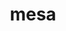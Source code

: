 ---
title: "mesa"
layout: cache
categories: [package, v0.20.1]
meta: {"versions": ["22.1.6"], "compilers": ["gcc@=11.1.0", "gcc@=11.3.0", "gcc@=7.3.1"], "oss": ["amzn2", "ubuntu20.04", "ubuntu22.04"], "platforms": ["linux"], "targets": ["aarch64", "neoverse_n1", "x86_64_v3"], "stacks": ["aws-isc", "aws-isc-aarch64", "data-vis-sdk", "e4s", "gpu-tests", "ml-linux-x86_64-rocm", "root"], "num_specs": 13, "num_specs_by_stack": {"root": 13, "aws-isc-aarch64": 2, "aws-isc": 1, "gpu-tests": 1, "e4s": 5, "data-vis-sdk": 4, "ml-linux-x86_64-rocm": 1}}
spec_details: [{"hash": "il7uixf4apsgoecc5emle3t5rqk5c5sv", "compiler": "gcc@=7.3.1", "versions": ["22.1.6"], "os": "amzn2", "platform": "linux", "target": "aarch64", "variants": ["build_system=meson", "buildtype=release", "default_library=shared", "+glx", "~llvm", "+opengl", "~opengles", "+osmesa", "patches=ee737d1", "~strip"], "stacks": ["root", "aws-isc-aarch64"], "size": "-", "tarball": "https://binaries.spack.io/v0.20.1/build_cache/linux-amzn2-aarch64/gcc-7.3.1/mesa-22.1.6/linux-amzn2-aarch64-gcc-7.3.1-mesa-22.1.6-il7uixf4apsgoecc5emle3t5rqk5c5sv.spack"}, {"hash": "vi377lcblqlkpvkzk3xtjjpbrc7em5xl", "compiler": "gcc@=7.3.1", "versions": ["22.1.6"], "os": "amzn2", "platform": "linux", "target": "neoverse_n1", "variants": ["build_system=meson", "buildtype=release", "default_library=shared", "+glx", "~llvm", "+opengl", "~opengles", "+osmesa", "patches=ee737d1", "~strip"], "stacks": ["root", "aws-isc-aarch64"], "size": "-", "tarball": "https://binaries.spack.io/v0.20.1/build_cache/linux-amzn2-neoverse_n1/gcc-7.3.1/mesa-22.1.6/linux-amzn2-neoverse_n1-gcc-7.3.1-mesa-22.1.6-vi377lcblqlkpvkzk3xtjjpbrc7em5xl.spack"}, {"hash": "pqqbz7fgfh3tucp426xaf5qvqxpac55y", "compiler": "gcc@=7.3.1", "versions": ["22.1.6"], "os": "amzn2", "platform": "linux", "target": "x86_64_v3", "variants": ["build_system=meson", "buildtype=release", "default_library=shared", "+glx", "~llvm", "+opengl", "~opengles", "+osmesa", "patches=ee737d1", "~strip"], "stacks": ["root", "aws-isc"], "size": "-", "tarball": "https://binaries.spack.io/v0.20.1/build_cache/linux-amzn2-x86_64_v3/gcc-7.3.1/mesa-22.1.6/linux-amzn2-x86_64_v3-gcc-7.3.1-mesa-22.1.6-pqqbz7fgfh3tucp426xaf5qvqxpac55y.spack"}, {"hash": "5gpyipgorbdhbj55s2exbbtdhcrmfybw", "compiler": "gcc@=11.1.0", "versions": ["22.1.6"], "os": "ubuntu20.04", "platform": "linux", "target": "x86_64_v3", "variants": ["build_system=meson", "buildtype=release", "default_library=shared", "+glx", "+llvm", "+opengl", "~opengles", "+osmesa", "patches=3b8acf5,ee737d1", "~strip"], "stacks": ["gpu-tests", "root", "e4s"], "size": "-", "tarball": "https://binaries.spack.io/v0.20.1/build_cache/linux-ubuntu20.04-x86_64_v3/gcc-11.1.0/mesa-22.1.6/linux-ubuntu20.04-x86_64_v3-gcc-11.1.0-mesa-22.1.6-5gpyipgorbdhbj55s2exbbtdhcrmfybw.spack"}, {"hash": "5zzzy3b4pgzchuoucecgocjbqfnaa6us", "compiler": "gcc@=11.1.0", "versions": ["22.1.6"], "os": "ubuntu20.04", "platform": "linux", "target": "x86_64_v3", "variants": ["build_system=meson", "buildtype=release", "default_library=shared", "+glx", "+llvm", "+opengl", "~opengles", "+osmesa", "patches=ee737d1", "~strip"], "stacks": ["data-vis-sdk", "root"], "size": "-", "tarball": "https://binaries.spack.io/v0.20.1/build_cache/linux-ubuntu20.04-x86_64_v3/gcc-11.1.0/mesa-22.1.6/linux-ubuntu20.04-x86_64_v3-gcc-11.1.0-mesa-22.1.6-5zzzy3b4pgzchuoucecgocjbqfnaa6us.spack"}, {"hash": "b5q47ybwuobje4zmut6mziaenn5dlrlp", "compiler": "gcc@=11.1.0", "versions": ["22.1.6"], "os": "ubuntu20.04", "platform": "linux", "target": "x86_64_v3", "variants": ["build_system=meson", "buildtype=release", "default_library=shared", "+glx", "+llvm", "+opengl", "~opengles", "+osmesa", "patches=ee737d1", "~strip"], "stacks": ["data-vis-sdk", "root"], "size": "-", "tarball": "https://binaries.spack.io/v0.20.1/build_cache/linux-ubuntu20.04-x86_64_v3/gcc-11.1.0/mesa-22.1.6/linux-ubuntu20.04-x86_64_v3-gcc-11.1.0-mesa-22.1.6-b5q47ybwuobje4zmut6mziaenn5dlrlp.spack"}, {"hash": "vvlma7wrbsqcuyvub7ba3okg4tmbxizf", "compiler": "gcc@=11.1.0", "versions": ["22.1.6"], "os": "ubuntu20.04", "platform": "linux", "target": "x86_64_v3", "variants": ["build_system=meson", "buildtype=release", "default_library=shared", "+glx", "+llvm", "+opengl", "~opengles", "+osmesa", "patches=ee737d1", "~strip"], "stacks": ["root", "e4s"], "size": "-", "tarball": "https://binaries.spack.io/v0.20.1/build_cache/linux-ubuntu20.04-x86_64_v3/gcc-11.1.0/mesa-22.1.6/linux-ubuntu20.04-x86_64_v3-gcc-11.1.0-mesa-22.1.6-vvlma7wrbsqcuyvub7ba3okg4tmbxizf.spack"}, {"hash": "lsesonmuj2v5e774rdut6mv4ohuejp5m", "compiler": "gcc@=11.1.0", "versions": ["22.1.6"], "os": "ubuntu20.04", "platform": "linux", "target": "x86_64_v3", "variants": ["build_system=meson", "buildtype=release", "default_library=shared", "+glx", "+llvm", "+opengl", "~opengles", "+osmesa", "patches=ee737d1", "~strip"], "stacks": ["root", "e4s"], "size": "-", "tarball": "https://binaries.spack.io/v0.20.1/build_cache/linux-ubuntu20.04-x86_64_v3/gcc-11.1.0/mesa-22.1.6/linux-ubuntu20.04-x86_64_v3-gcc-11.1.0-mesa-22.1.6-lsesonmuj2v5e774rdut6mv4ohuejp5m.spack"}, {"hash": "ckbrbbo7tuhf5ghw3zfqudwccvokojqt", "compiler": "gcc@=11.1.0", "versions": ["22.1.6"], "os": "ubuntu20.04", "platform": "linux", "target": "x86_64_v3", "variants": ["build_system=meson", "buildtype=release", "default_library=shared", "+glx", "+llvm", "+opengl", "~opengles", "+osmesa", "patches=ee737d1", "~strip"], "stacks": ["data-vis-sdk", "root"], "size": "-", "tarball": "https://binaries.spack.io/v0.20.1/build_cache/linux-ubuntu20.04-x86_64_v3/gcc-11.1.0/mesa-22.1.6/linux-ubuntu20.04-x86_64_v3-gcc-11.1.0-mesa-22.1.6-ckbrbbo7tuhf5ghw3zfqudwccvokojqt.spack"}, {"hash": "5g3njdk36zhetda5as6a6ywq6z5665qo", "compiler": "gcc@=11.1.0", "versions": ["22.1.6"], "os": "ubuntu20.04", "platform": "linux", "target": "x86_64_v3", "variants": ["build_system=meson", "buildtype=release", "default_library=shared", "+glx", "+llvm", "+opengl", "~opengles", "+osmesa", "patches=ee737d1", "~strip"], "stacks": ["root", "e4s"], "size": "-", "tarball": "https://binaries.spack.io/v0.20.1/build_cache/linux-ubuntu20.04-x86_64_v3/gcc-11.1.0/mesa-22.1.6/linux-ubuntu20.04-x86_64_v3-gcc-11.1.0-mesa-22.1.6-5g3njdk36zhetda5as6a6ywq6z5665qo.spack"}, {"hash": "cf7vrm7g4utgkwoxkffq3h5t6pzye2p5", "compiler": "gcc@=11.1.0", "versions": ["22.1.6"], "os": "ubuntu20.04", "platform": "linux", "target": "x86_64_v3", "variants": ["build_system=meson", "buildtype=release", "default_library=shared", "+glx", "+llvm", "+opengl", "~opengles", "+osmesa", "patches=3b8acf5,ee737d1", "~strip"], "stacks": ["root", "e4s"], "size": "-", "tarball": "https://binaries.spack.io/v0.20.1/build_cache/linux-ubuntu20.04-x86_64_v3/gcc-11.1.0/mesa-22.1.6/linux-ubuntu20.04-x86_64_v3-gcc-11.1.0-mesa-22.1.6-cf7vrm7g4utgkwoxkffq3h5t6pzye2p5.spack"}, {"hash": "snpwx5jzk2gvsiysrvgnlgdj5idffrgs", "compiler": "gcc@=11.1.0", "versions": ["22.1.6"], "os": "ubuntu20.04", "platform": "linux", "target": "x86_64_v3", "variants": ["build_system=meson", "buildtype=release", "default_library=shared", "+glx", "+llvm", "+opengl", "~opengles", "+osmesa", "patches=ee737d1", "~strip"], "stacks": ["data-vis-sdk", "root"], "size": "-", "tarball": "https://binaries.spack.io/v0.20.1/build_cache/linux-ubuntu20.04-x86_64_v3/gcc-11.1.0/mesa-22.1.6/linux-ubuntu20.04-x86_64_v3-gcc-11.1.0-mesa-22.1.6-snpwx5jzk2gvsiysrvgnlgdj5idffrgs.spack"}, {"hash": "xtmqc7cd5mhc7w5zowkob5djh5mv6sjx", "compiler": "gcc@=11.3.0", "versions": ["22.1.6"], "os": "ubuntu22.04", "platform": "linux", "target": "x86_64_v3", "variants": ["build_system=meson", "buildtype=release", "default_library=shared", "+glx", "+llvm", "+opengl", "~opengles", "+osmesa", "patches=3b8acf5,ee737d1", "~strip"], "stacks": ["root", "ml-linux-x86_64-rocm"], "size": "-", "tarball": "https://binaries.spack.io/v0.20.1/build_cache/linux-ubuntu22.04-x86_64_v3/gcc-11.3.0/mesa-22.1.6/linux-ubuntu22.04-x86_64_v3-gcc-11.3.0-mesa-22.1.6-xtmqc7cd5mhc7w5zowkob5djh5mv6sjx.spack"}]
---